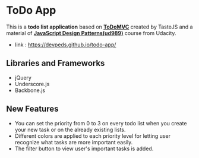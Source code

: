 # ToDo App

This is a **todo list application** based on **[ToDoMVC](https://github.com/tastejs/todomvc)** created by TasteJS and a material of **[JavaScript Design Patterns(ud989)](https://github.com/udacity/ud989-todo-app)** course from Udacity.
- link : <https://devpeds.github.io/todo-app/>

## Libraries and Frameworks

- jQuery
- Underscore.js
- Backbone.js

## New Features

- You can set the priority from 0 to 3 on every todo list when you create your new task or on the already existing lists.
- Different colors are applied to each priority level for letting user recognize what tasks are more important easily.
- The filter button to view user's important tasks is added.
